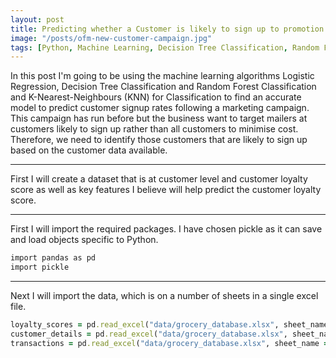 ```yaml
---
layout: post
title: Predicting whether a Customer is likely to sign up to promotion following marketing campaign Using Classification techniques
image: "/posts/ofm-new-customer-campaign.jpg"
tags: [Python, Machine Learning, Decision Tree Classification, Random Forest Classification, Logistic Regression, K-Nearest-Neighbours (KNN) for Classification]
---
```


In this post I'm going to be using the machine learning algorithms Logistic Regression, Decision Tree Classification and Random Forest Classification and K-Nearest-Neighbours (KNN) for Classification to find an accurate model to predict customer signup rates following a marketing campaign. This campaign has run before but the business want to target mailers at customers likely to sign up rather than all customers to minimise cost. Therefore, we need to identify those customers that are likely to sign up based on the customer data available.

---

First I will create a dataset that is at customer level and customer loyalty score as well as key features I believe will help predict the customer loyalty score.

---

First I will import the required packages. I have chosen pickle as it can save and load objects specific to Python.

```ruby
import pandas as pd
import pickle
```
---

Next I will import the data, which is on a number of sheets in a single excel file.

```ruby
loyalty_scores = pd.read_excel("data/grocery_database.xlsx", sheet_name = "loyalty_scores")
customer_details = pd.read_excel("data/grocery_database.xlsx", sheet_name = "customer_details")
transactions = pd.read_excel("data/grocery_database.xlsx", sheet_name = "transactions")
```
